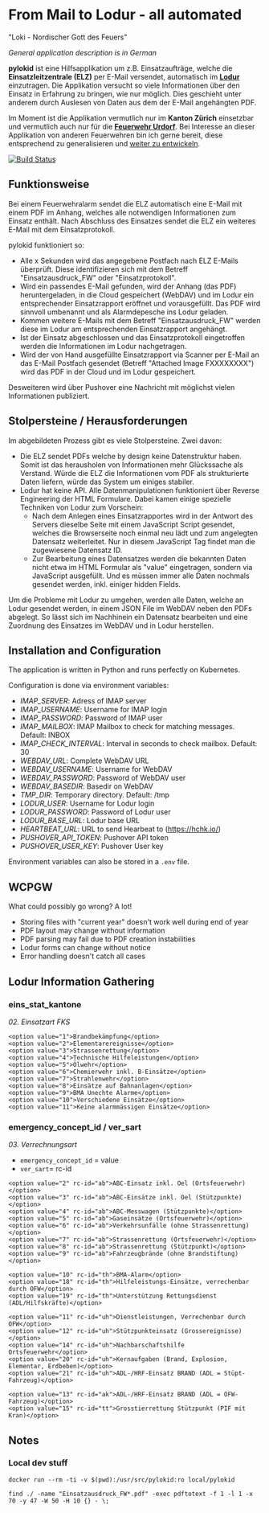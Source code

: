 # From Mail to Lodur - all automated

"Loki - Nordischer Gott des Feuers"

*General application description is in German*

**pylokid** ist eine Hilfsapplikation um z.B. Einsatzaufträge, welche die
**Einsatzleitzentrale (ELZ)** per E-Mail versendet, automatisch im
**[Lodur](https://www.lodur.ch/lodur.html)** einzutragen.
Die Applikation versucht so viele Informationen über den Einsatz in
Erfahrung zu bringen, wie nur möglich. Dies geschieht unter anderem
durch Auslesen von Daten aus dem der E-Mail angehängten PDF.

Im Moment ist die Applikation vermutlich nur im **Kanton Zürich** einsetzbar
und vermutlich auch nur für die **[Feuerwehr Urdorf](https://www.feuerwehrurdorf.ch/)**.
Bei Interesse an dieser Applikation von anderen Feuerwehren bin ich
gerne bereit, diese entsprechend zu generalisieren und
[weiter zu entwickeln](https://github.com/tobru/pylokid/issues/new).

[![Build Status](https://drone.tbrnt.ch/api/badges/tobru/pylokid/status.svg)](https://drone.tbrnt.ch/tobru/pylokid)

## Funktionsweise

Bei einem Feuerwehralarm sendet die ELZ automatisch eine E-Mail
mit einem PDF im Anhang, welches alle notwendigen Informationen
zum Einsatz enthält. Nach Abschluss des Einsatzes sendet die ELZ
ein weiteres E-Mail mit dem Einsatzprotokoll.

pylokid funktioniert so:
* Alle x Sekunden wird das angegebene Postfach nach ELZ E-Mails
  überprüft. Diese identifizieren sich mit dem Betreff
  "Einsatzausdruck_FW" oder "Einsatzprotokoll".
* Wird ein passendes E-Mail gefunden, wird der Anhang (das PDF)
  heruntergeladen, in die Cloud gespeichert (WebDAV) und im Lodur
  ein entsprechender Einsatzrapport eröffnet und vorausgefüllt.
  Das PDF wird sinnvoll umbenannt und als Alarmdepesche ins Lodur
  geladen.
* Kommen weitere E-Mails mit dem Betreff "Einsatzausdruck_FW" werden
  diese im Lodur am entsprechenden Einsatzrapport angehängt.
* Ist der Einsatz abgeschlossen und das Einsatzprotokoll eingetroffen
  werden die Informationen im Lodur nachgetragen.
* Wird der von Hand ausgefüllte Einsatzrapport via Scanner per E-Mail
  an das E-Mail Postfach gesendet (Betreff "Attached Image FXXXXXXXX")
  wird das PDF in der Cloud und im Lodur gespeichert.

Desweiteren wird über Pushover eine Nachricht mit möglichst vielen
Informationen publiziert.

## Stolpersteine / Herausforderungen

Im abgebildeten Prozess gibt es viele Stolpersteine. Zwei davon:

* Die ELZ sendet PDFs welche by design keine Datenstruktur haben.
  Somit ist das herausholen von Informationen mehr Glückssache
  als Verstand. Würde die ELZ die Informationen vom PDF als
  strukturierte Daten liefern, würde das System um einiges stabiler.
* Lodur hat keine API. Alle Datenmanipulationen funktioniert über
  Reverse Engineering der HTML Formulare. Dabei kamen einige
  spezielle Techniken von Lodur zum Vorschein:
  * Nach dem Anlegen eines Einsatzrapportes wird in der Antwort des
    Servers dieselbe Seite mit einem JavaScript Script gesendet,
    welches die Browserseite noch einmal neu lädt und zum angelegten
    Datensatz weiterleitet. Nur in diesem JavaScript Tag findet man
    die zugewiesene Datensatz ID.
  * Zur Bearbeitung eines Datensatzes werden die bekannten Daten nicht
    etwa im HTML Formular als "value" eingetragen, sondern via
    JavaScript ausgefüllt. Und es müssen immer alle Daten nochmals
    gesendet werden, inkl. einiger hidden Fields.

Um die Probleme mit Lodur zu umgehen, werden alle Daten, welche
an Lodur gesendet werden, in einem JSON File im WebDAV neben den
PDFs abgelegt. So lässt sich im Nachhinein ein Datensatz bearbeiten
und eine Zuordnung des Einsatzes im WebDAV und in Lodur herstellen.

## Installation and Configuration

The application is written in Python and runs perfectly on Kubernetes.

Configuration is done via environment variables:

* *IMAP_SERVER*: Adress of IMAP server
* *IMAP_USERNAME*: Username for IMAP login
* *IMAP_PASSWORD*: Password of IMAP user
* *IMAP_MAILBOX*: IMAP Mailbox to check for matching messages. Default: INBOX
* *IMAP_CHECK_INTERVAL*: Interval in seconds to check mailbox. Default: 30
* *WEBDAV_URL*: Complete WebDAV URL
* *WEBDAV_USERNAME*: Username for WebDAV
* *WEBDAV_PASSWORD*: Password of WebDAV user
* *WEBDAV_BASEDIR*: Basedir on WebDAV
* *TMP_DIR*: Temporary directory. Default: /tmp
* *LODUR_USER*: Username for Lodur login
* *LODUR_PASSWORD*: Password of Lodur user
* *LODUR_BASE_URL*: Lodur base URL
* *HEARTBEAT_URL*: URL to send Hearbeat to (https://hchk.io/)
* *PUSHOVER_API_TOKEN*: Pushover API token
* *PUSHOVER_USER_KEY*: Pushover User key

Environment variables can also be stored in a `.env` file.

## WCPGW

What could possibly go wrong? A lot!

* Storing files with "current year" doesn't work well during end of year
* PDF layout may change without information
* PDF parsing may fail due to PDF creation instabilities
* Lodur forms can change without notice
* Error handling doesn't catch all cases

## Lodur Information Gathering

### eins_stat_kantone

_02. Einsatzart FKS_

```
<option value="1">Brandbekämpfung</option>
<option value="2">Elementarereignisse</option>
<option value="3">Strassenrettung</option>
<option value="4">Technische Hilfeleistungen</option>
<option value="5">Ölwehr</option>
<option value="6">Chemierwehr inkl. B-Einsätze</option>
<option value="7">Strahlenwehr</option>
<option value="8">Einsätze auf Bahnanlagen</option>
<option value="9">BMA Unechte Alarme</option>
<option value="10">Verschiedene Einsätze</option>
<option value="11">Keine alarmmässigen Einsätze</option>
```

### emergency_concept_id / ver_sart

_03. Verrechnungsart_

* `emergency_concept_id` = value
* `ver_sart`= rc-id

```
<option value="2" rc-id="ab">ABC-Einsatz inkl. Oel (Ortsfeuerwehr)</option>
<option value="3" rc-id="ab">ABC-Einsätze inkl. Oel (Stützpunkte)</option>
<option value="4" rc-id="ab">ABC-Messwagen (Stützpunkte)</option>
<option value="5" rc-id="ab">Gaseinsätze (Ortsfeuerwehr)</option>
<option value="6" rc-id="ab">Verkehrsunfälle (ohne Strassenrettung)</option>
<option value="7" rc-id="ab">Strassenrettung (Ortsfeuerwehr)</option>
<option value="8" rc-id="ab">Strassenrettung (Stützpunkt)</option>
<option value="9" rc-id="ab">Fahrzeugbrände (ohne Brandstiftung)</option>

<option value="10" rc-id="th">BMA-Alarm</option>
<option value="18" rc-id="th">Hilfeleistungs-Einsätze, verrechenbar durch OFW</option>
<option value="19" rc-id="th">Unterstützung Rettungsdienst (ADL/Hilfskräfte)</option>

<option value="11" rc-id="uh">Dienstleistungen, Verrechenbar durch OFW</option>
<option value="12" rc-id="uh">Stützpunkteinsatz (Grossereignisse)</option>
<option value="14" rc-id="uh">Nachbarschaftshilfe Ortsfeuerwehr</option>
<option value="20" rc-id="uh">Kernaufgaben (Brand, Explosion, Elementar, Erdbeben)</option>
<option value="21" rc-id="uh">ADL-/HRF-Einsatz BRAND (ADL = Stüpt-Fahrzeug)</option>

<option value="13" rc-id="ak">ADL-/HRF-Einsatz BRAND (ADL = OFW-Fahrzeug)</option>
<option value="15" rc-id="tt">Grosstierrettung Stützpunkt (PIF mit Kran)</option>
```

## Notes

### Local dev stuff

`docker run --rm -ti -v $(pwd):/usr/src/pylokid:ro local/pylokid`

`find ./ -name "Einsatzausdruck_FW*.pdf" -exec pdftotext -f 1 -l 1 -x 70 -y 47 -W 50 -H 10 {} - \;`
